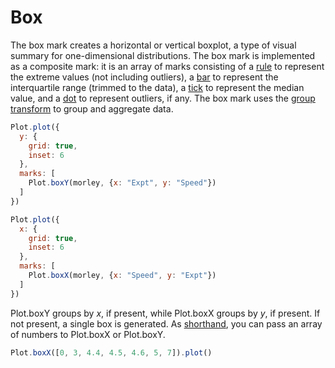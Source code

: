 # Box

The box mark creates a horizontal or vertical boxplot, a type of visual summary for one-dimensional distributions. The box mark is implemented as a composite mark: it is an array of marks consisting of a [rule](./rule.md) to represent the extreme values (not including outliers), a [bar](./bar.md) to represent the interquartile range (trimmed to the data), a [tick](./tick.md) to represent the median value, and a [dot](./dot.md) to represent outliers, if any. The box mark uses the [group transform](./group.md) to group and aggregate data.

```js
Plot.plot({
  y: {
    grid: true,
    inset: 6
  },
  marks: [
    Plot.boxY(morley, {x: "Expt", y: "Speed"})
  ]
})
```

```js
Plot.plot({
  x: {
    grid: true,
    inset: 6
  },
  marks: [
    Plot.boxX(morley, {x: "Speed", y: "Expt"})
  ]
})
```

Plot.boxY groups by *x*, if present, while Plot.boxX groups by *y*, if present. If not present, a single box is generated. As [shorthand](./shorthand.md), you can pass an array of numbers to Plot.boxX or Plot.boxY.

```js
Plot.boxX([0, 3, 4.4, 4.5, 4.6, 5, 7]).plot()
```
